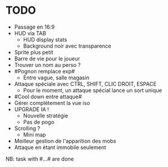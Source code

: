 # TODO
- Passage en 16:9
- HUD via TAB
  - HUD display stats
  - Background noir avec transparence
- Sprite plus petit
- Barre de vie pour le joueur
- Trouver un nom au perso ?
- #Pognon remplace exp#
  - Entre vague, salle magasin
- Attaque spéciale avec CTRL, SHIFT, CLIC DROIT, ESPACE
  - Pour le moment, un attaque spécial lance un sort unique
- #Cool down entre attaque#
- Gérer complètement la vue iso
- UPGRADE IA !
  - Nouvelle stratégie
  - Pas de pogo
- Scrolling ?
  - Mini map
- Meilleur gestion de l'apparition des mobs
- Attaque en étant immobile seulement

NB: task with #...# are done
